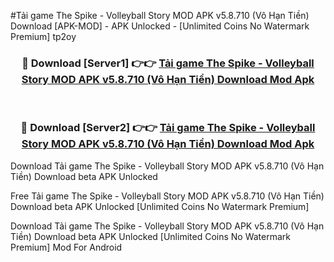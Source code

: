 #Tải game The Spike - Volleyball Story MOD APK v5.8.710 (Vô Hạn Tiền) Download [APK-MOD] - APK Unlocked - [Unlimited Coins No Watermark Premium] tp2oy



<div align="center">

<h3>🔴 Download [Server1] 👉👉 <a href="https://momento.my/?title=Tải_game_The_Spike_-_Volleyball_Story_MOD_APK_v5.8.710_(Vô_Hạn_Tiền)_Download">Tải game The Spike - Volleyball Story MOD APK v5.8.710 (Vô Hạn Tiền) Download Mod Apk</a></h3><br>

<h3>🔴 Download [Server2] 👉👉 <a href="https://momento.my/?title=Tải_game_The_Spike_-_Volleyball_Story_MOD_APK_v5.8.710_(Vô_Hạn_Tiền)_Download">Tải game The Spike - Volleyball Story MOD APK v5.8.710 (Vô Hạn Tiền) Download Mod Apk</a></h3>
</div>



Download Tải game The Spike - Volleyball Story MOD APK v5.8.710 (Vô Hạn Tiền) Download beta APK Unlocked

Free Tải game The Spike - Volleyball Story MOD APK v5.8.710 (Vô Hạn Tiền) Download beta APK Unlocked [Unlimited Coins No Watermark Premium]

Download Tải game The Spike - Volleyball Story MOD APK v5.8.710 (Vô Hạn Tiền) Download beta APK Unlocked [Unlimited Coins No Watermark Premium] Mod For Android
